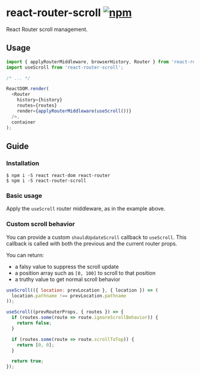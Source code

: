 # react-router-scroll [![npm][npm-badge]][npm]

React Router scroll management.

## Usage

```js
import { applyRouterMiddleware, browserHistory, Router } from 'react-router';
import useScroll from 'react-router-scroll';

/* ... */

ReactDOM.render(
  <Router
    history={history}
    routes={routes}
    render={applyRouterMiddleware(useScroll())}
  />,
  container
);
```

## Guide

### Installation

```shell
$ npm i -S react react-dom react-router
$ npm i -S react-router-scroll
```

### Basic usage

Apply the `useScroll` router middleware, as in the example above.

### Custom scroll behavior

You can provide a custom `shouldUpdateScroll` callback to `useScroll`. This callback is called with both the previous and the current router props.

You can return:

- a falsy value to suppress the scroll update
- a position array such as `[0, 100]` to scroll to that position
- a truthy value to get normal scroll behavior

```js
useScroll(({ location: prevLocation }, { location }) => (
  location.pathname !== prevLocation.pathname
));

useScroll((prevRouterProps, { routes }) => {
  if (routes.some(route => route.ignoreScrollBehavior)) {
    return false;
  }

  if (routes.some(route => route.scrollToTop)) {
    return [0, 0];
  }

  return true;
});
```

[npm-badge]: https://img.shields.io/npm/v/react-router-scroll.svg
[npm]: https://www.npmjs.org/package/react-router-scroll
